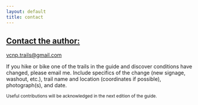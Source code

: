 ```yaml
---
layout: default
title: contact
---
```


## [Contact the author:](mailto:vcnp.trails@gmail.com)

[vcnp.trails@gmail.com](mailto:vcnp.trails@gmail.com)


If you hike or bike one of the trails in the guide and discover conditions have changed, please email me. Include specifics of the change (new signage, washout, etc.), trail name and location (coordinates if possible), photograph(s), and date. 

<small>Useful contributions will be acknowledged in the next edition of the guide.</small>
